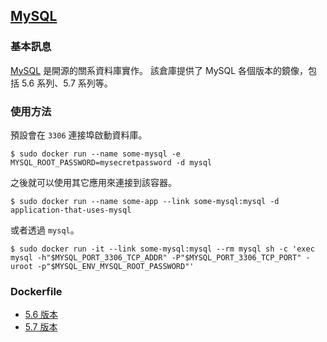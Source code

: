 ## [MySQL](https://registry.hub.docker.com/_/mysql/)

### 基本訊息
[MySQL](https://en.wikipedia.org/wiki/MySQL) 是開源的關系資料庫實作。
該倉庫提供了 MySQL 各個版本的鏡像，包括 5.6 系列、5.7 系列等。

### 使用方法
預設會在 `3306` 連接埠啟動資料庫。
```
$ sudo docker run --name some-mysql -e MYSQL_ROOT_PASSWORD=mysecretpassword -d mysql
```
之後就可以使用其它應用來連接到該容器。
```
$ sudo docker run --name some-app --link some-mysql:mysql -d application-that-uses-mysql
```
或者透過 `mysql`。
```
$ sudo docker run -it --link some-mysql:mysql --rm mysql sh -c 'exec mysql -h"$MYSQL_PORT_3306_TCP_ADDR" -P"$MYSQL_PORT_3306_TCP_PORT" -uroot -p"$MYSQL_ENV_MYSQL_ROOT_PASSWORD"'
```

### Dockerfile
* [5.6 版本](https://github.com/docker-library/mysql/blob/7461a52b43f06839a4d8723ae8841f4cb616b3d0/5.6/Dockerfile)
* [5.7 版本](https://github.com/docker-library/mysql/blob/7461a52b43f06839a4d8723ae8841f4cb616b3d0/5.7/Dockerfile)
